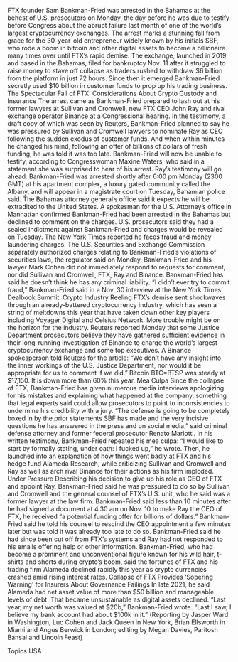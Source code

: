 FTX founder Sam Bankman-Fried was arrested in the Bahamas at the behest of U.S. prosecutors on Monday, the day before he was due to testify before Congress about the abrupt failure last month of one of the world’s largest cryptocurrency exchanges.
The arrest marks a stunning fall from grace for the 30-year-old entrepreneur widely known by his initials SBF, who rode a boom in bitcoin and other digital assets to become a billionaire many times over until FTX’s rapid demise.
The exchange, launched in 2019 and based in the Bahamas, filed for bankruptcy Nov. 11 after it struggled to raise money to stave off collapse as traders rushed to withdraw $6 billion from the platform in just 72 hours. Since then it emerged Bankman-Fried secretly used $10 billion in customer funds to prop up his trading business.
The Spectacular Fall of FTX: Considerations About Crypto Custody and Insurance
The arrest came as Bankman-Fried prepared to lash out at his former lawyers at Sullivan and Cromwell, new FTX CEO John Ray and rival exchange operator Binance at a Congressional hearing.
In the testimony, a draft copy of which was seen by Reuters, Bankman-Fried planned to say he was pressured by Sullivan and Cromwell lawyers to nominate Ray as CEO following the sudden exodus of customer funds. And when within minutes he changed his mind, following an offer of billions of dollars of fresh funding, he was told it was too late.
Bankman-Fried will now be unable to testify, according to Congresswoman Maxine Waters, who said in a statement she was surprised to hear of his arrest. Ray’s testimony will go ahead.
Bankman-Fried was arrested shortly after 6:00 pm Monday (2300 GMT) at his apartment complex, a luxury gated community called the Albany, and will appear in a magistrate court on Tuesday, Bahamian police said. The Bahamas attorney general’s office said it expects he will be extradited to the United States.
A spokesman for the U.S. Attorney’s office in Manhattan confirmed Bankman-Fried had been arrested in the Bahamas but declined to comment on the charges.
U.S. prosecutors said they had a sealed indictment against Bankman-Fried and charges would be revealed on Tuesday. The New York Times reported he faces fraud and money laundering charges. The U.S. Securities and Exchange Commission separately authorized charges relating to Bankman-Fried’s violations of securities laws, the regulator said on Monday.
Bankman-Fried and his lawyer Mark Cohen did not immediately respond to requests for comment, nor did Sullivan and Cromwell, FTX, Ray and Binance.
Bankman-Fried has said he doesn’t think he has any criminal liability. “I didn’t ever try to commit fraud,” Bankman-Fried said in a Nov. 30 interview at the New York Times’ Dealbook Summit.
Crypto Industry Reeling
FTX’s demise sent shockwaves through an already-battered cryptocurrency industry, which has seen a string of meltdowns this year that have taken down other key players including Voyager Digital and Celsius Network.
More trouble might be on the horizon for the industry. Reuters reported Monday that some Justice Department prosecutors believe they have gathered sufficient evidence in their long-running investigation of Binance to charge the world’s largest cryptocurrency exchange and some top executives.
A Binance spokesperson told Reuters for the article: “We don’t have any insight into the inner workings of the U.S. Justice Department, nor would it be appropriate for us to comment if we did.”
Bitcoin BTC=BTSP was steady at $17,150. It is down more than 60% this year.
Mea Culpa
Since the collapse of FTX, Bankman-Fried has given numerous media interviews apologizing for his mistakes and explaining what happened at the company, something that legal experts said could allow prosecutors to point to inconsistencies to undermine his credibility with a jury.
“The defense is going to be completely boxed in by the prior statements SBF has made and the very incisive questions he has answered in the press and on social media,” said criminal defense attorney and former federal prosecutor Renato Mariotti.
In his written testimony, Bankman-Fried repeated his mea culpa: “I would like to start by formally stating, under oath: I fucked up,” he wrote.
Then, he launched into an explanation of how things went badly at FTX and his hedge fund Alameda Research, while criticizing Sullivan and Cromwell and Ray as well as arch rival Binance for their actions as his firm imploded.
Under Pressure
Describing his decision to give up his role as CEO of FTX and appoint Ray, Bankman-Fried said he was pressured to do so by Sullivan and Cromwell and the general counsel of FTX’s U.S. unit, who he said was a former lawyer at the law firm.
Bankman-Fried said less than 10 minutes after he had signed a document at 4.30 am on Nov. 10 to make Ray the CEO of FTX, he received “a potential funding offer for billions of dollars.” Bankman-Fried said he told his counsel to rescind the CEO appointment a few minutes later but was told it was already too late to do so.
Bankman-Fried said he had since been cut off from FTX’s systems and Ray had not responded to his emails offering help or other information.
Bankman-Fried, who had become a prominent and unconventional figure known for his wild hair, t-shirts and shorts during crypto’s boom, said the fortunes of FTX and his trading firm Alameda declined rapidly this year as crypto currencies crashed amid rising interest rates.
Collapse of FTX Provides ‘Sobering Warning’ for Insurers About Governance Failings
In late 2021, he said Alameda had net asset value of more than $50 billion and manageable levels of debt. That became unsustainable as digital assets declined.
“Last year, my net worth was valued at $20b,” Bankman-Fried wrote. “Last I saw, I believe my bank account had about $100k in it.”
(Reporting by Jasper Ward in Washington, Luc Cohen and Jack Queen in New York, Brian Ellsworth in Miami and Angus Berwick in London; editing by Megan Davies, Paritosh Bansal and Lincoln Feast)

Topics
USA
